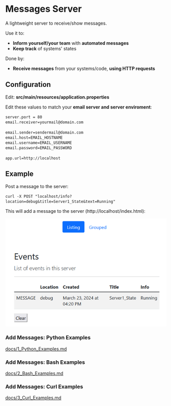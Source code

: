 # Messages Server

A lightweight server to receive/show messages.

Use it to:
* **Inform yourself/your team** with **automated messages**
* **Keep track** of systems' states

Done by:
* **Receive messages** from your systems/code, **using HTTP requests**

## Configuration

Edit: **src/main/resources/application.properties**

Edit these values to match your **email server and server enviroment**:

```
server.port = 80
email.receiver=yourmail@domain.com

email.sender=sendermail@domain.com
email.host=EMAIL_HOSTNAME
email.username=EMAIL_USERNAME
email.password=EMAIL_PASSWORD

app.url=http://localhost
```

## Example

Post a message to the server:

```
curl -X POST "localhost/info?location=debug&title=Server1_State&text=Running"
```

This will add a message to the server (http://localhost/index.html):

![Server Screenshot: Example Message Shown](docs/img/message_example.png)

### Add Messages: Python Examples

[docs/1_Python_Examples.md](docs/1_Python_Examples.md)

### Add Messages: Bash Examples

[docs/2_Bash_Examples.md](docs/2_Bash_Examples.md)

### Add Messages: Curl Examples

[docs/3_Curl_Examples.md](docs/3_Curl_Examples.md)
